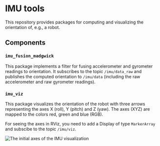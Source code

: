 # IMU tools
This repository provides packages for computing and visualizing the orientation of, e.g., a robot.

## Components

### `imu_fusion_madgwick`

This package implements a filter for fusing accelerometer and gyrometer readings to orientation. It subscribes to the topic `/imu/data_raw` and publishes the computed orientation to `/imu/data` (including the raw accelerometer and raw gyrometer readings).

### `imu_viz`

This package visualizes the orientation of the robot with three arrows representing the axes X (roll), Y (pitch) and Z (yaw). The axes (XYZ) are mapped to the colors red, green and blue (RGB).

For seeing the axes in RViz, you need to add a Display of type `MarkerArray` and subscibe to the topic `/imu/viz`.

![The initial axes of the IMU visualization](https://gitlab.com/boldhearts/ros2_imu_tools/raw/master/imu_viz_marker_array.png)